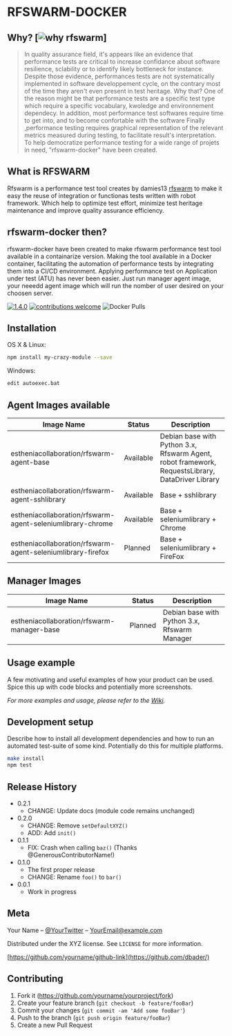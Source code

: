 # RFSWARM-DOCKER
## Why? [![why rfswarm](https://img.shields.io/badge/start%20with-why%3F-brightgreen.svg?style=flat)]

> In quality assurance field, it's appears like an evidence that performance tests are critical to increase confidance about software resilience, sclability or to identify likely bottleneck for instance.
> Despite those evidence, performances tests are not systematically implemented in software developpement cycle, on the contrary most of the time they aren't even present in test heritage. Why that?
> One of the reason might be that performance tests are a specific test type which require a specific vocabulary, kwoledge and environnement dependecy. In addition, most performance test softwares require time to get into, and to become confortable with the software
> Finally ,performance testing requires graphical representation of the relevant metrics measured during testing, to facilitate result's interpretation. 
> To help democratize performance testing for a wide range of projets in need, "rfswarm-docker" have been created.

## What is RFSWARM
Rfswarm is a performance test tool creates by damies13 [rfswarm](https://github.com/damies13/rfswarm/tree/master/Doc) to make it easy the reuse of integration or functionas tests written with robot framework.
Which help to optimize test effort, minimize test heritage maintenance and improve quality assurance efficiency.

## rfswarm-docker then?
rfswarm-docker have been created to make rfswarm performance test tool available in a containarize version.
Making the tool available in a Docker container, facilitating the automation of performance tests by integrating them into a CI/CD environment.
Applying performance test on Application under test (ATU) has never been easier.
Just run manager agent image, your neeedd agent image which will run the nomber of user desired on your choosen server.
 
[![1.4.0](https://badge.fury.io/js/cropperjs.svg)](https://badge.fury.io/js/cropperjs)
[![contributions welcome](https://img.shields.io/badge/contributions-welcome-brightgreen.svg?style=flat)](https://github.com/Esthenia-collaboration/rfswarm-docker/issues)
![Docker Pulls][docker-pull-url]

## Installation

OS X & Linux:

```sh
npm install my-crazy-module --save
```

Windows:

```sh
edit autoexec.bat
```

## Agent Images available

| Image Name | Status | Description |
| ---- | ---- | ---- |
| estheniacollaboration/rfswarm-agent-base | Available | Debian base with Python 3.x, Rfswarm Agent, robot framework, RequestsLibrary, DataDriver Library |
| estheniacollaboration/rfswarm-agent-sshlibrary | Available | Base + sshlibrary |
| estheniacollaboration/rfswarm-agent-seleniumlibrary-chrome | Available | Base + seleniumlibrary + Chrome |
| estheniacollaboration/rfswarm-agent-seleniumlibrary-firefox | Planned | Base + seleniumlibrary + FireFox |


## Manager Images
| Image Name | Status | Description |
| ---- | ---- | ---- |
| estheniacollaboration/rfswarm-manager-base | Planned | Debian base with Python 3.x, Rfswarm Manager |

## Usage example

A few motivating and useful examples of how your product can be used. Spice this up with code blocks and potentially more screenshots.

_For more examples and usage, please refer to the [Wiki][wiki]._

## Development setup

Describe how to install all development dependencies and how to run an automated test-suite of some kind. Potentially do this for multiple platforms.

```sh
make install
npm test
```

## Release History

* 0.2.1
    * CHANGE: Update docs (module code remains unchanged)
* 0.2.0
    * CHANGE: Remove `setDefaultXYZ()`
    * ADD: Add `init()`
* 0.1.1
    * FIX: Crash when calling `baz()` (Thanks @GenerousContributorName!)
* 0.1.0
    * The first proper release
    * CHANGE: Rename `foo()` to `bar()`
* 0.0.1
    * Work in progress

## Meta

Your Name – [@YourTwitter](https://twitter.com/dbader_org) – YourEmail@example.com

Distributed under the XYZ license. See ``LICENSE`` for more information.

[https://github.com/yourname/github-link](https://github.com/dbader/)

## Contributing

1. Fork it (<https://github.com/yourname/yourproject/fork>)
2. Create your feature branch (`git checkout -b feature/fooBar`)
3. Commit your changes (`git commit -am 'Add some fooBar'`)
4. Push to the branch (`git push origin feature/fooBar`)
5. Create a new Pull Request

<!-- Markdown link & img dfn's -->
[docker-pull-url]: https://img.shields.io/docker/pulls/:esthenia-collaboration/:rfswarm-docker
[npm-url]: https://npmjs.org/package/datadog-metrics
[npm-downloads]: https://img.shields.io/npm/dm/datadog-metrics.svg?style=flat-square
[travis-image]: https://img.shields.io/travis/dbader/node-datadog-metrics/master.svg?style=flat-square
[travis-url]: https://travis-ci.org/dbader/node-datadog-metrics
[wiki]: https://github.com/yourname/yourproject/wikista